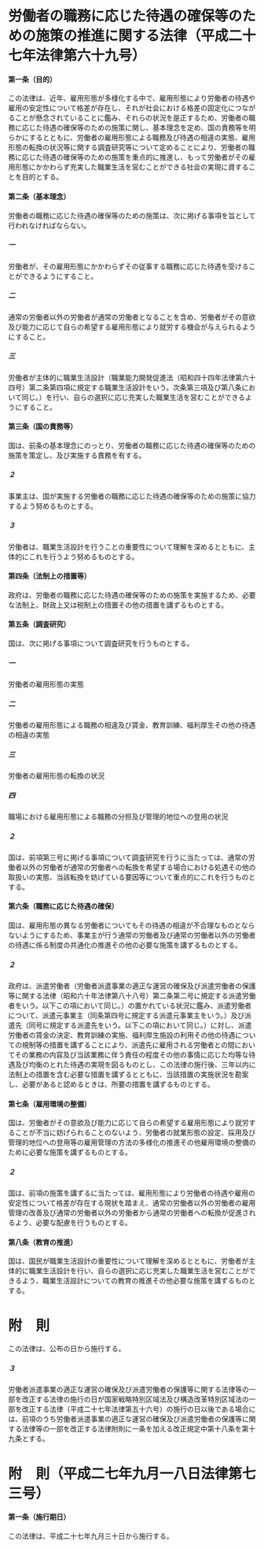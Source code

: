 # 労働者の職務に応じた待遇の確保等のための施策の推進に関する法律（平成二十七年法律第六十九号）
#### 第一条（目的）
この法律は、近年、雇用形態が多様化する中で、雇用形態により労働者の待遇や雇用の安定性について格差が存在し、それが社会における格差の固定化につながることが懸念されていることに鑑み、それらの状況を是正するため、労働者の職務に応じた待遇の確保等のための施策に関し、基本理念を定め、国の責務等を明らかにするとともに、労働者の雇用形態による職務及び待遇の相違の実態、雇用形態の転換の状況等に関する調査研究等について定めることにより、労働者の職務に応じた待遇の確保等のための施策を重点的に推進し、もって労働者がその雇用形態にかかわらず充実した職業生活を営むことができる社会の実現に資することを目的とする。
#### 第二条（基本理念）
労働者の職務に応じた待遇の確保等のための施策は、次に掲げる事項を旨として行われなければならない。
##### 一
労働者が、その雇用形態にかかわらずその従事する職務に応じた待遇を受けることができるようにすること。
##### 二
通常の労働者以外の労働者が通常の労働者となることを含め、労働者がその意欲及び能力に応じて自らの希望する雇用形態により就労する機会が与えられるようにすること。
##### 三
労働者が主体的に職業生活設計（職業能力開発促進法（昭和四十四年法律第六十四号）第二条第四項に規定する職業生活設計をいう。次条第三項及び第八条において同じ。）を行い、自らの選択に応じ充実した職業生活を営むことができるようにすること。
#### 第三条（国の責務等）
国は、前条の基本理念にのっとり、労働者の職務に応じた待遇の確保等のための施策を策定し、及び実施する責務を有する。
##### ２
事業主は、国が実施する労働者の職務に応じた待遇の確保等のための施策に協力するよう努めるものとする。
##### ３
労働者は、職業生活設計を行うことの重要性について理解を深めるとともに、主体的にこれを行うよう努めるものとする。
#### 第四条（法制上の措置等）
政府は、労働者の職務に応じた待遇の確保等のための施策を実施するため、必要な法制上、財政上又は税制上の措置その他の措置を講ずるものとする。
#### 第五条（調査研究）
国は、次に掲げる事項について調査研究を行うものとする。
##### 一
労働者の雇用形態の実態
##### 二
労働者の雇用形態による職務の相違及び賃金、教育訓練、福利厚生その他の待遇の相違の実態
##### 三
労働者の雇用形態の転換の状況
##### 四
職場における雇用形態による職務の分担及び管理的地位への登用の状況
##### ２
国は、前項第三号に掲げる事項について調査研究を行うに当たっては、通常の労働者以外の労働者が通常の労働者への転換を希望する場合における処遇その他の取扱いの実態、当該転換を妨げている要因等について重点的にこれを行うものとする。
#### 第六条（職務に応じた待遇の確保）
国は、雇用形態の異なる労働者についてもその待遇の相違が不合理なものとならないようにするため、事業主が行う通常の労働者及び通常の労働者以外の労働者の待遇に係る制度の共通化の推進その他の必要な施策を講ずるものとする。
##### ２
政府は、派遣労働者（労働者派遣事業の適正な運営の確保及び派遣労働者の保護等に関する法律（昭和六十年法律第八十八号）第二条第二号に規定する派遣労働者をいう。以下この項において同じ。）の置かれている状況に鑑み、派遣労働者について、派遣元事業主（同条第四号に規定する派遣元事業主をいう。）及び派遣先（同号に規定する派遣先をいう。以下この項において同じ。）に対し、派遣労働者の賃金の決定、教育訓練の実施、福利厚生施設の利用その他の待遇についての規制等の措置を講ずることにより、派遣先に雇用される労働者との間においてその業務の内容及び当該業務に伴う責任の程度その他の事情に応じた均等な待遇及び均衡のとれた待遇の実現を図るものとし、この法律の施行後、三年以内に法制上の措置を含む必要な措置を講ずるとともに、当該措置の実施状況を勘案し、必要があると認めるときは、所要の措置を講ずるものとする。
#### 第七条（雇用環境の整備）
国は、労働者がその意欲及び能力に応じて自らの希望する雇用形態により就労することが不当に妨げられることのないよう、労働者の就業形態の設定、採用及び管理的地位への登用等の雇用管理の方法の多様化の推進その他雇用環境の整備のために必要な施策を講ずるものとする。
##### ２
国は、前項の施策を講ずるに当たっては、雇用形態により労働者の待遇や雇用の安定性について格差が存在する現状を踏まえ、通常の労働者以外の労働者の雇用管理の改善及び通常の労働者以外の労働者から通常の労働者への転換が促進されるよう、必要な配慮を行うものとする。
#### 第八条（教育の推進）
国は、国民が職業生活設計の重要性について理解を深めるとともに、労働者が主体的に職業生活設計を行い、自らの選択に応じ充実した職業生活を営むことができるよう、職業生活設計についての教育の推進その他必要な施策を講ずるものとする。
# 附　則
この法律は、公布の日から施行する。
##### ３
労働者派遣事業の適正な運営の確保及び派遣労働者の保護等に関する法律等の一部を改正する法律の施行の日が国家戦略特別区域法及び構造改革特別区域法の一部を改正する法律（平成二十七年法律第五十六号）の施行の日以後である場合には、前項のうち労働者派遣事業の適正な運営の確保及び派遣労働者の保護等に関する法律等の一部を改正する法律附則に一条を加える改正規定中第十八条を第十九条とする。
# 附　則（平成二七年九月一八日法律第七三号）
#### 第一条（施行期日）
この法律は、平成二十七年九月三十日から施行する。
